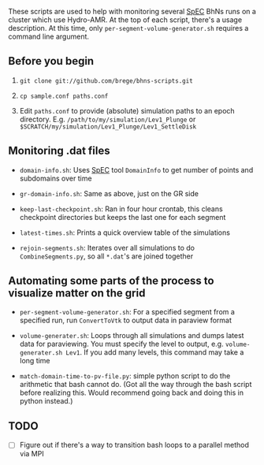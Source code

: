 These scripts are used to help with monitoring several [SpEC](https://black-holes.org/) BhNs runs on a cluster which use Hydro-AMR.  At the top of each script, there's a usage description.  At this time, only `per-segment-volume-generator.sh` requires a command line argument.

## Before you begin

1. `git clone git://github.com/brege/bhns-scripts.git`

2. `cp sample.conf paths.conf`

3. Edit `paths.conf` to provide (absolute) simulation paths to an epoch directory.  E.g. `/path/to/my/simulation/Lev1_Plunge` or `$SCRATCH/my/simulation/Lev1_Plunge/Lev1_SettleDisk`

## Monitoring .dat files

* `domain-info.sh`: Uses [SpEC](https://www.black-holes.org/SpEC.html) tool `DomainInfo` to get number of points and subdomains over time

* `gr-domain-info.sh`: Same as above, just on the GR side

* `keep-last-checkpoint.sh`: Ran in four hour crontab, this cleans checkpoint directories but keeps the last one for each segment

* `latest-times.sh`: Prints a quick overview table of the simulations

* `rejoin-segments.sh`: Iterates over all simulations to do `CombineSegments.py`, so all `*.dat`'s are joined together

## Automating some parts of the process to visualize matter on the grid

* `per-segment-volume-generator.sh`: For a specified segment from a specified run, run `ConvertToVtk` to output data in paraview format

* `volume-generater.sh`: Loops through all simulations and dumps latest data for paraviewing.  You must specify the level to output, e.g. `volume-generater.sh Lev1`.  If you add many levels, this command may take a long time

* `match-domain-time-to-pv-file.py`: simple python script to do the arithmetic that bash cannot do.  (Got all the way through the bash script before realizing this.  Would recommend going back and doing this in python instead.)

## TODO

- [ ] Figure out if there's a way to transition bash loops to a parallel method via MPI
